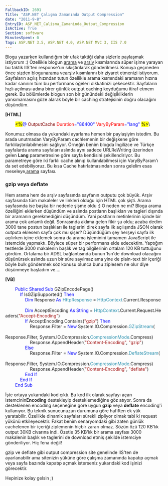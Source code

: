 ```yaml
---
FallbackID: 2691
Title: "ASP.NET Çalışma Zamanında Output Compression"
date: "2011-9-8"
EntryID: ASP_NET_Calisma_Zamaninda_Output_Compression
IsActive: True
Section: software
MinutesSpent: 0
Tags: ASP.NET 3.5, ASP.NET 4.0, ASP.NET MVC 3, IIS 7.0
---
```

Blogu yazarken kullandığım bir ufak taktiği daha sizlerle paylaşmak
istiyorum :) Özellikle blogun [arama](http://daron.yondem.com/tr/search)
ve [arşiv](http://daron.yondem.com/tr/archive/) kısımlarında süper işime
yarayan bu taktik IIS'ten response'un sıkıştırılarak gönderilmesi.
Konuya geçmeden önce sizden
blogun[arama](http://daron.yondem.com/tr/search)
ve[arşiv](http://daron.yondem.com/tr/archive/) kısımlarını bir ziyaret
etmenizi istiyorum. Sayfaların açılış hızından tutun özellikle arama
kısmındaki aramanın hızına kadar sanırım tüm bu performans öğeleri
dikkatinizi çekecektir. Sayfaların hızlı açılması adına birer günlük
output caching koyduğumu itiraf etmem gerek. Bu bölümlerde blogun son
bir günündeki değişikliklerin yansımamasını göze alarak böyle bir
caching stratejisinin doğru olacağını düşündüm.

**[HTML]**

        <span style="background: yellow;">\<%</span><span
style="color:blue;">@</span> <span
style="color:maroon;">OutputCache</span> <span
style="color:red;">Duration</span><span
style="color:blue;">="86400"</span> <span
style="color:red;">VaryByParam</span><span
style="color:blue;">="lang"</span> <span
style="background: yellow;">%\></span>\

Konumuz olmasa da yukarıdaki ayarlama hemen bir paylaşiyim istedim. Bu
arada unutmadan VaryByParam cachlemenin bir değişkene göre
farklılaştırılabilmesini sağlıyor. Örneğin benim blogda İngilizce ve
Türkçe sayfalarda arama sayfaları aslında aynı sadece URLReWriting
üzerinden gelen **Lang** parametresine göre sayfa kendisini
şekillendiriyor. Bu parametreye göre iki farklı cache alınıp
kullanılabilmesi için VaryByParam'ı da set edebiliyoruz. Bu kısa Cache
hatırlatmasından sonra gelelim esas
meseleye,[arama](http://daron.yondem.com/tr/search) sayfası.

### gzip veya deflate

Hem arama hem de arşiv sayfasında sayfanın outputu çok büyük. Arşiv
sayfasında tüm makaleler ve linkleri olduğu için HTML çok şişti. Arama
sayfasında ise başka bir nedenle şişme oldu :) O neden ne mi? Bloga
arama özelliğini eklerken düşündüm ve aslında postların başlıkları ve
tagleri dışında bir aramanın gerekmediğini düşündüm. Yani postların
metinlerinin içinde bir arama çok anlamlı değil. Sonrasında aklıma gelen
fikir şu oldu; acaba dedim 3000 tane postun başlıkları ile taglerini
direk sayfa ilk açılışında JSON olarak outputa eklesem sayfa çok mu
şişer? Düşündüğüm şey herşeyi sayfa ilk açılırken içine eklemek sonra da
arama işleminini tamamen JavaScript ile istemcide yapmaktı. Böylece
süper bir performans elde edecektim. Yaptığım testlerde 3000 makalenin
başlık ve tag bilgilerinin ortalam 120 KB tuttuğunu gördüm. Ortalama bir
ADSL bağlantısında bunun 1sn'de download olacağını düşünürsek aslında
uzun bir süre sayılmaz ama yine de plain-text bir içeriği böyle bulk
göndermek söz konusu olunca bunu ziplesem ne olur diye düşünmeye
başladım ve....

**[VB]**

        <span style="color:blue;">Public</span> <span
style="color:blue;">Shared</span> <span
style="color:blue;">Sub</span> GZipEncodePage()\
            <span style="color:blue;">If</span> IsGZipSupported() <span
style="color:blue;">Then</span>\
                <span style="color:blue;">Dim</span> Response <span
style="color:blue;">As</span> <span
style="color:#2b91af;">HttpResponse</span> = <span
style="color:#2b91af;">HttpContext</span>.Current.Response\
\
                <span
style="color:blue;">Dim</span> AcceptEncoding <span
style="color:blue;">As</span> <span
style="color:blue;">String</span> = <span
style="color:#2b91af;">HttpContext</span>.Current.Request.Headers(<span
style="color:#a31515;">"Accept-Encoding"</span>)\
                <span
style="color:blue;">If</span> AcceptEncoding.Contains(<span
style="color:#a31515;">"gzip"</span>) <span
style="color:blue;">Then</span>\
                    Response.Filter = <span
style="color:blue;">New</span> System.IO.Compression.<span
style="color:#2b91af;">GZipStream</span>(\
                        Response.Filter, System.IO.Compression.<span
style="color:#2b91af;">CompressionMode</span>.Compress)\
                    Response.AppendHeader(<span
style="color:#a31515;">"Content-Encoding"</span>, <span
style="color:#a31515;">"gzip"</span>)\
                <span style="color:blue;">Else</span>\
                    Response.Filter = <span
style="color:blue;">New</span> System.IO.Compression.<span
style="color:#2b91af;">DeflateStream</span>(\
                        Response.Filter, System.IO.Compression.<span
style="color:#2b91af;">CompressionMode</span>.Compress)\
                    Response.AppendHeader(<span
style="color:#a31515;">"Content-Encoding"</span>, <span
style="color:#a31515;">"deflate"</span>)\
                <span style="color:blue;">End</span> <span
style="color:blue;">If</span>\
            <span style="color:blue;">End</span> <span
style="color:blue;">If</span>\
        <span style="color:blue;">End</span> <span
style="color:blue;">Sub</span>

İşte ortaya yukarıdaki kod çıktı. Bu kod ilk olarak sayfayı açan
istemcinin**Encoding** destekleyip desteklemediğine göz atıyor. Sonra da
desteklenen encoding seçeneğine göre uygun **gzip** veya **deflate**
encoding'i kullanıyor. Bu teknik sunucunuzun durumuna göre hafiften ek
yük yaratabilir. Özellikle dinamik sayfaları sürekli zipliyor olmak tabi
ki request yükünü etkileyecektir. Fakat benim senaryomdaki gibi zaten
günlük cachelenen bir içeriği ziplemenin hiçbir zararı olmaz. Sözün özü
120 KB'lık output 30KB civarına indi. Özetle 35 KB'lık bir arama sayfası
3000 makalenin başlık ve taglerini de download etmiş şekilde istemciye
gönderiliyor. Hiç fena değil!

gzip ve deflate gibi output compression site genelinde IIS'ten de
ayarlanabilir ama sitenizin yüküne göre çalışma zamanında kapatıp açmak
veya sayfa bazında kapatıp açmak isterseniz yukarıdaki kod işinizi
görecektir.

Hepinize kolay gelsin ;)


